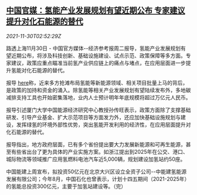<!--1638241262000-->
[中国官媒：氢能产业发展规划有望近期公布 专家建议提升对化石能源的替代](https://cn.reuters.com/article/china-media-hydrogenium-industry-plan-11-idCNKBS2IF06U)
------

<div><i>2021-11-30T02:52:29Z</i></div><p>路透上海11月30日 - 中国官方媒体--经济参考报周二报导，氢能产业发展规划有望近期公布，将涉及科技创新、基础设施建设、试点示范、政策保障等多方面。专家建议，政策应重点瞄准当前氢产业供应链上的痛点与堵点，在应用层面进一步提升氢能对化石能源的替代。</p><p>报导 <a href="http://dz.jjckb.cn/www/pages/webpage2009/html/2021-11/30/content_79489.htm">here</a>称，近来多方抢滩布局氢能等新能源领域、相关项目批量上马的背后，是政策的加持和资金的涌入。除氢能等相关产业发展规划有望陆续发布外，多地碳减排支持工具也开始密集落地，业内人士预计明年年底规模将超过万亿元人民币。</p><p>报导引述厦门大学中国能源经济研究中心教授孙传旺表示，政策方面除了支撑基础研发、引导产业基金、扩大示范项目等方面发力外，还应加快基础设施规划与建设，发挥绿氢的环境外部性优势，突出氢能开发利用的经济性，在应用层面提升对化石能源的替代。</p><p>报导指出，地方政府层面，已有多个省份提出要大力发展新能源和可再生能源，甚至有些省出台了更为具体的产业实施方案。如浙江提出到2025年在公交、港口、城际物流等领域推广应用氢燃料电池汽车近5,000辆，规划建设加氢站约50座。</p><p>中国能建上周宣布，拟投资50亿元在北京大兴区设立全资子公司--中能建氢能源发展有限公司；今年8月，中国石化也曾表示，计划十四五期间（2021-2025年）的氢能总投资300亿元，主要于加氢站建设等。（完）</p>
